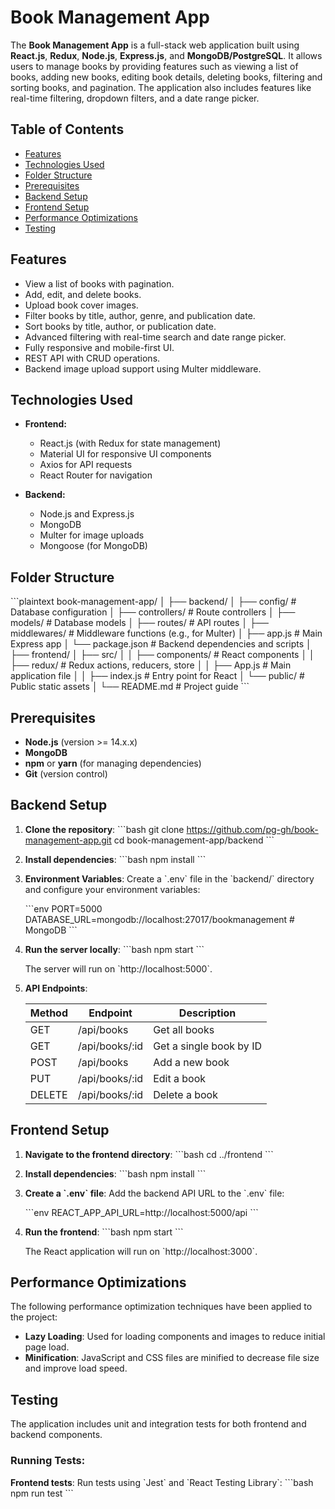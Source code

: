 # Book Management App

The **Book Management App** is a full-stack web application built using **React.js**, **Redux**, **Node.js**, **Express.js**, and **MongoDB/PostgreSQL**. It allows users to manage books by providing features such as viewing a list of books, adding new books, editing book details, deleting books, filtering and sorting books, and pagination. The application also includes features like real-time filtering, dropdown filters, and a date range picker.

## Table of Contents

- [Features](#features)
- [Technologies Used](#technologies-used)
- [Folder Structure](#folder-structure)
- [Prerequisites](#prerequisites)
- [Backend Setup](#backend-setup)
- [Frontend Setup](#frontend-setup)
- [Performance Optimizations](#performance-optimizations)
- [Testing](#testing)

## Features

- View a list of books with pagination.
- Add, edit, and delete books.
- Upload book cover images.
- Filter books by title, author, genre, and publication date.
- Sort books by title, author, or publication date.
- Advanced filtering with real-time search and date range picker.
- Fully responsive and mobile-first UI.
- REST API with CRUD operations.
- Backend image upload support using Multer middleware.

## Technologies Used

- **Frontend:**

  - React.js (with Redux for state management)
  - Material UI for responsive UI components
  - Axios for API requests
  - React Router for navigation

- **Backend:**
  - Node.js and Express.js
  - MongoDB
  - Multer for image uploads
  - Mongoose (for MongoDB)

## Folder Structure

\`\`\`plaintext
book-management-app/
│
├── backend/
│ ├── config/ # Database configuration
│ ├── controllers/ # Route controllers
│ ├── models/ # Database models
│ ├── routes/ # API routes
│ ├── middlewares/ # Middleware functions (e.g., for Multer)
│ ├── app.js # Main Express app
│ └── package.json # Backend dependencies and scripts
│
├── frontend/
│ ├── src/
│ │ ├── components/ # React components
│ │ ├── redux/ # Redux actions, reducers, store
│ │ ├── App.js # Main application file
│ │ ├── index.js # Entry point for React
│ └── public/ # Public static assets
│
└── README.md # Project guide
\`\`\`

## Prerequisites

- **Node.js** (version >= 14.x.x)
- **MongoDB**
- **npm** or **yarn** (for managing dependencies)
- **Git** (version control)

## Backend Setup

1. **Clone the repository**:
   \`\`\`bash
   git clone https://github.com/pg-gh/book-management-app.git
   cd book-management-app/backend
   \`\`\`

2. **Install dependencies**:
   \`\`\`bash
   npm install
   \`\`\`

3. **Environment Variables**:
   Create a \`.env\` file in the \`backend/\` directory and configure your environment variables:

   \`\`\`env
   PORT=5000
   DATABASE_URL=mongodb://localhost:27017/bookmanagement # MongoDB
   \`\`\`

4. **Run the server locally**:
   \`\`\`bash
   npm start
   \`\`\`

   The server will run on \`http://localhost:5000\`.

5. **API Endpoints**:

   | Method | Endpoint       | Description             |
   | ------ | -------------- | ----------------------- |
   | GET    | /api/books     | Get all books           |
   | GET    | /api/books/:id | Get a single book by ID |
   | POST   | /api/books     | Add a new book          |
   | PUT    | /api/books/:id | Edit a book             |
   | DELETE | /api/books/:id | Delete a book           |

## Frontend Setup

1. **Navigate to the frontend directory**:
   \`\`\`bash
   cd ../frontend
   \`\`\`

2. **Install dependencies**:
   \`\`\`bash
   npm install
   \`\`\`

3. **Create a \`.env\` file**:
   Add the backend API URL to the \`.env\` file:

   \`\`\`env
   REACT_APP_API_URL=http://localhost:5000/api
   \`\`\`

4. **Run the frontend**:
   \`\`\`bash
   npm start
   \`\`\`

   The React application will run on \`http://localhost:3000\`.

## Performance Optimizations

The following performance optimization techniques have been applied to the project:

- **Lazy Loading**: Used for loading components and images to reduce initial page load.
- **Minification**: JavaScript and CSS files are minified to decrease file size and improve load speed.

## Testing

The application includes unit and integration tests for both frontend and backend components.

### Running Tests:

**Frontend tests**:
Run tests using \`Jest\` and \`React Testing Library\`:
\`\`\`bash
npm run test
\`\`\`
